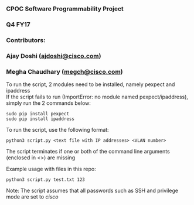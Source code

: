 ### CPOC Software Programmability Project
### Q4 FY17
### Contributors: 
### Ajay Doshi (ajdoshi@cisco.com)
### Megha Chaudhary (megch@cisco.com)

To run the script, 2 modules need to be installed, namely pexpect and ipaddress  
   If the script fails to run (ImportError: no module named pexpect/ipaddress), simply run the 2 commands below:

```
sudo pip install pexpect
sudo pip install ipaddress
```   
To run the script, use the following format:

```
python3 script.py <text file with IP addresses> <VLAN number>
```

The script terminates if one or both of the command line arguments (enclosed in <>) are missing

Example usage with files in this repo:

```
python3 script.py test.txt 123
```

Note: The script assumes that all passwords such as SSH and privilege mode are set to *cisco*

